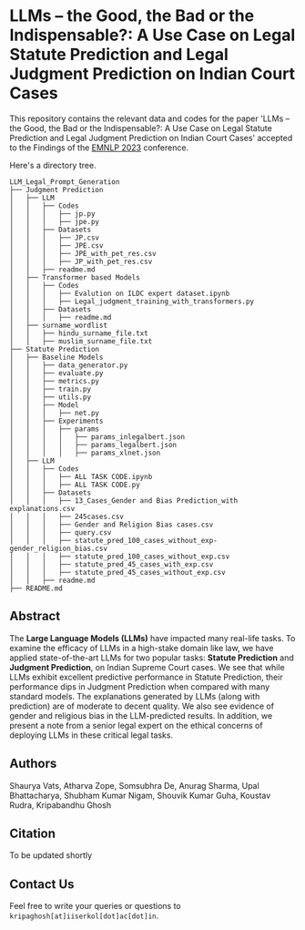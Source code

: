 # LLMs – the Good, the Bad or the Indispensable?: A Use Case on Legal Statute Prediction and Legal Judgment Prediction on Indian Court Cases
This repository contains the relevant data and codes for the paper 'LLMs – the Good, the Bad or the Indispensable?: A Use Case on Legal Statute Prediction and Legal Judgment Prediction on Indian Court Cases' accepted to the Findings of the [EMNLP 2023](https://2023.emnlp.org) conference.

Here's a directory tree.

```
LLM_Legal_Prompt_Generation
├── Judgment Prediction
│   ├── LLM
│   │   ├── Codes
│   │   │   ├── jp.py
│   │   │   ├── jpe.py
│   │   ├── Datasets
│   │   │   ├── JP.csv
│   │   │   ├── JPE.csv
│   │   │   ├── JPE_with_pet_res.csv
│   │   │   ├── JP_with_pet_res.csv
│   │   ├── readme.md
│   ├── Transformer based Models
│   │   ├── Codes
│   │   │   ├── Evalution on ILDC expert dataset.ipynb
│   │   │   ├── Legal_judgment_training_with_transformers.py
│   │   ├── Datasets
│   │   │   ├── readme.md
│   ├── surname_wordlist
│   │   ├── hindu_surname_file.txt
│   │   ├── muslim_surname_file.txt
├── Statute Prediction
│   ├── Baseline Models
│   │   ├── data_generator.py
│   │   ├── evaluate.py
│   │   ├── metrics.py
│   │   ├── train.py
│   │   ├── utils.py
│   │   ├── Model
│   │   │   ├── net.py
│   │   ├── Experiments
│   │   │   ├── params
│   │   │   │   ├── params_inlegalbert.json
│   │   │   │   ├── params_legalbert.json
│   │   │   │   ├── params_xlnet.json
│   ├── LLM
│   │   ├── Codes
│   │   │   ├── ALL TASK CODE.ipynb
│   │   │   ├── ALL TASK CODE.py
│   │   ├── Datasets
│   │   │   ├── 13_Cases_Gender and Bias Prediction_with explanations.csv
│   │   │   ├── 245cases.csv
│   │   │   ├── Gender and Religion Bias cases.csv
│   │   │   ├── query.csv
│   │   │   ├── statute_pred_100_cases_without_exp-gender_religion_bias.csv
│   │   │   ├── statute_pred_100_cases_without_exp.csv
│   │   │   ├── statute_pred_45_cases_with_exp.csv
│   │   │   ├── statute_pred_45_cases_without_exp.csv
│   │   ├── readme.md
├── README.md
```
## Abstract
The **Large Language Models (LLMs)** have impacted many real-life tasks. To examine the efficacy of LLMs in a high-stake domain like law,
we have applied state-of-the-art LLMs for two
popular tasks: **Statute Prediction** and **Judgment
Prediction**, on Indian Supreme Court cases. We
see that while LLMs exhibit excellent predictive performance in Statute Prediction, their
performance dips in Judgment Prediction when
compared with many standard models. The
explanations generated by LLMs (along with
prediction) are of moderate to decent quality.
We also see evidence of gender and religious
bias in the LLM-predicted results. In addition,
we present a note from a senior legal expert
on the ethical concerns of deploying LLMs in
these critical legal tasks.
## Authors
Shaurya Vats, Atharva Zope, Somsubhra De, Anurag Sharma, Upal Bhattacharya, Shubham Kumar Nigam, Shouvik Kumar Guha, Koustav Rudra, Kripabandhu Ghosh
## Citation
To be updated shortly
## Contact Us
Feel free to write your queries or questions to `kripaghosh[at]iiserkol[dot]ac[dot]in`.
